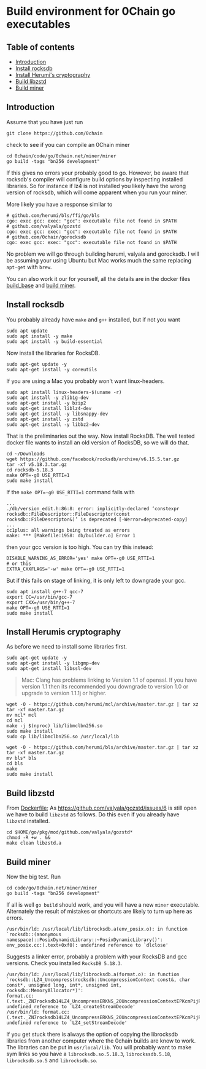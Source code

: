 # Build environment for 0Chain go executables

## Table of contents

- [Introduction](#introduction)
- [Install rocksdb](#install-rocksdb)
- [Install Herumi's cryptography](#install-herumis-cryptography)
- [Build libzstd](#build-libzstd)
- [Build miner](#build-miner)

## Introduction

Assume that you have just run
```shell
git clone https://github.com/0chain
```
check to see if you can compile an 0Chain miner
```shell
cd 0chain/code/go/0chain.net/miner/miner
go build -tags "bn256 development"
```
If this gives no errors your probably good to go. However, be aware that rocksdb's 
compiler will configure build options by inspecting installed libraries. So 
for instance if lz4 is not installed you likely have the wrong version of rocksdb, 
which will come apparent when you run your miner.

More likely you have a response similar to
```shell
# github.com/herumi/bls/ffi/go/bls
cgo: exec gcc: exec: "gcc": executable file not found in $PATH
# github.com/valyala/gozstd
cgo: exec gcc: exec: "gcc": executable file not found in $PATH
# github.com/0chain/gorocksdb
cgo: exec gcc: exec: "gcc": executable file not found in $PATH
````
No problem we will go through building herumi, valyala and gorocksdb. I will 
be assuming your using Ubuntu but Mac works much the same replacing `apt-get` with `brew`.  

You can also work it our for yourself, all the details are in the docker files
[build_base](https://github.com/0chain/0chain/blob/master/docker.local/build.base/Dockerfile.build_base)
and [build miner](https://github.com/0chain/0chain/blob/master/docker.local/build.miner/Dockerfile).

## Install rocksdb

You probably already have `make` and `g++` installed, but if not you want
```shell
sudo apt update
sudo apt install -y make
sudo apt install -y build-essential
```
Now install the libraries for RocksDB.
```shell
sudo apt-get update -y
sudo apt-get install -y coreutils
```
If you are using a Mac you probably won't want linux-headers.
```shell
sudo apt install linux-headers-$(uname -r)
sudo apt install -y zlib1g-dev
sudo apt-get install -y bzip2
sudo apt-get install liblz4-dev
sudo apt-get install -y libsnappy-dev
sudo apt-get install -y zstd
sudo apt-get install -y libbz2-dev

```
That is the preliminaries out the way. Now install RocksDB. The well
tested docker file wants to install an old version of RocksDB, 
so we will do that.
```shell
cd ~/Downloads
wget https://github.com/facebook/rocksdb/archive/v6.15.5.tar.gz
tar -xf v5.18.3.tar.gz
cd rocksdb-5.18.3
make OPT=-g0 USE_RTTI=1
sudo make install
```
If the `make OPT=-g0 USE_RTTI=1` command fails with 
```shell
...
./db/version_edit.h:86:8: error: implicitly-declared ‘constexpr rocksdb::FileDescriptor::FileDescriptor(const rocksdb::FileDescriptor&)’ is deprecated [-Werror=deprecated-copy]
...
cc1plus: all warnings being treated as errors
make: *** [Makefile:1958: db/builder.o] Error 1
```
then your gcc version is too high. You can try this instead:
```shell
DISABLE_WARNING_AS_ERROR='yes' make OPT=-g0 USE_RTTI=1
# or this
EXTRA_CXXFLAGS='-w' make OPT=-g0 USE_RTTI=1
```
But if this fails on stage of linking, it is only left to downgrade your gcc.
```shell
sudo apt install g++-7 gcc-7
export CC=/usr/bin/gcc-7
export CXX=/usr/bin/g++-7
make OPT=-g0 USE_RTTI=1
sudo make install
```

## Install Herumis cryptography

As before we need to install some libraries first.
```shell
sudo apt-get update -y
sudo apt-get install -y libgmp-dev
sudo apt-get install libssl-dev
```
> Mac: Clang has problems linking to Version 1.1 of openssl. If you have version 1.1 then its recommended 
> you downgrade to version 1.0 or upgrade to version 1.1.1j or higher.

```shell
wget -O - https://github.com/herumi/mcl/archive/master.tar.gz | tar xz
tar -xf master.tar.gz
mv mcl* mcl
cd mcl
make -j $(nproc) lib/libmclbn256.so 
sudo make install
sudo cp lib/libmclbn256.so /usr/local/lib 
```
```shell
wget -O - https://github.com/herumi/bls/archive/master.tar.gz | tar xz
tar -xf master.tar.gz
mv bls* bls
cd bls
make 
sudo make install
```
## Build libzstd

From [Dockerfile](https://github.com/0chain/0chain/blob/master/docker.local/build.miner/Dockerfile);
As https://github.com/valyala/gozstd/issues/6 is still open we have to build `libzstd` as follows. 
Do this even if you already have `libzstd` installed.
```shell
cd $HOME/go/pkg/mod/github.com/valyala/gozstd* 
chmod -R +w . && 
make clean libzstd.a
```

## Build miner

Now the big test. Run
```shell
cd code/go/0chain.net/miner/miner
go build -tags "bn256 development"
```
If all is well `go build` should work, and you will have a new `miner` executable.
Alternately the result of mistakes or shortcuts are likely to turn up here as errors. 
```shell
/usr/bin/ld: /usr/local/lib/librocksdb.a(env_posix.o): in function `rocksdb::(anonymous namespace)::PosixDynamicLibrary::~PosixDynamicLibrary()':
env_posix.cc:(.text+0xf0): undefined reference to `dlclose'

```
Suggests a linker error, probably a problem with your RocksDB and gcc versions. Check you installed
`RocksDB 5.18.3`.
```shell
/usr/bin/ld: /usr/local/lib/librocksdb.a(format.o): in function `rocksdb::LZ4_Uncompress(rocksdb::UncompressionContext const&, char const*, unsigned long, int*, unsigned int, rocksdb::MemoryAllocator*)':
format.cc:(.text._ZN7rocksdb14LZ4_UncompressERKNS_20UncompressionContextEPKcmPijPNS_15MemoryAllocatorE[_ZN7rocksdb14LZ4_UncompressERKNS_20UncompressionContextEPKcmPijPNS_15MemoryAllocatorE]+0xd5): undefined reference to `LZ4_createStreamDecode'
/usr/bin/ld: format.cc:(.text._ZN7rocksdb14LZ4_UncompressERKNS_20UncompressionContextEPKcmPijPNS_15MemoryAllocatorE[_ZN7rocksdb14LZ4_UncompressERKNS_20UncompressionContextEPKcmPijPNS_15MemoryAllocatorE]+0x135): undefined reference to `LZ4_setStreamDecode'
```
If you get stuck there is always the option of copying the librocksdb libraries from 
another computer where the 0chain builds are know to work.
The libraries can be put in `usr/local/lib`. You will probably want to make sym links so you 
have a `librocksdb.so.5.18.3`, `librockssdb.5.18`, `librocksdb.so.5` and `librocksdb.so`.
```shell
